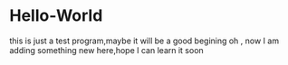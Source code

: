 # Hello-World
this is just a test program,maybe it will be a good begining
oh , now I am adding something new here,hope I can learn it soon
